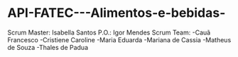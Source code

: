 # API-FATEC---Alimentos-e-bebidas-
Scrum Master: Isabella Santos
P.O.: Igor Mendes
Scrum Team:
-Cauã Francesco
-Cristiene Caroline
-Maria Eduarda
-Mariana de Cassia
-Matheus de Souza
-Thales de Padua 
